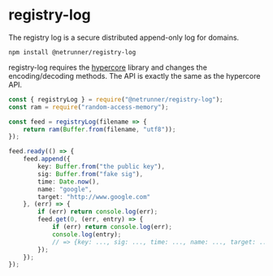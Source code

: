 # registry-log
The registry log is a secure distributed append-only log for domains.

```
npm install @netrunner/registry-log
```

registry-log requires the [hypercore](https://www.npmjs.com/package/hypercore) library and changes
the encoding/decoding methods. The API is exactly the same as the hypercore API.

```typescript
const { registryLog } = require("@netrunner/registry-log");
const ram = require("random-access-memory");

const feed = registryLog(filename => {
    return ram(Buffer.from(filename, "utf8"));
});

feed.ready(() => {
    feed.append({
        key: Buffer.from("the public key"),
        sig: Buffer.from("fake sig"),
        time: Date.now(),
        name: "google",
        target: "http://www.google.com"
    }, (err) => {
        if (err) return console.log(err);
        feed.get(0, (err, entry) => {
            if (err) return console.log(err);
            console.log(entry);
            // => {key: ..., sig: ..., time: ..., name: ..., target: ...}
        });
    });
});
```
